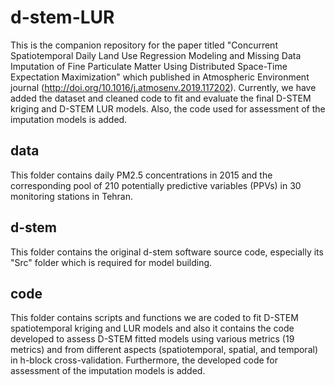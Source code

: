 # d-stem-LUR
This is the companion repository for the paper titled "Concurrent Spatiotemporal Daily Land Use Regression Modeling and Missing Data Imputation of Fine Particulate Matter Using Distributed Space-Time Expectation Maximization" which published in Atmospheric Environment journal (http://doi.org/10.1016/j.atmosenv.2019.117202). 
Currently, we have added the dataset and cleaned code to fit and evaluate the final D-STEM kriging and D-STEM LUR models. Also, the code used for assessment of the imputation models is added.
## data
This folder contains daily PM2.5 concentrations in 2015 and the corresponding pool of 210 potentially predictive variables (PPVs) in 30 monitoring stations in Tehran.
## d-stem
This folder contains the original d-stem software source code, especially its "Src" folder which is required for model building.
## code
This folder contains scripts and functions we are coded to fit D-STEM spatiotemporal kriging and LUR models and also it contains the code developed to assess D-STEM fitted models using various metrics (19 metrics) and from different aspects (spatiotemporal, spatial, and temporal) in h-block cross-validation. Furthermore, the developed code for assessment of the imputation models is added.
